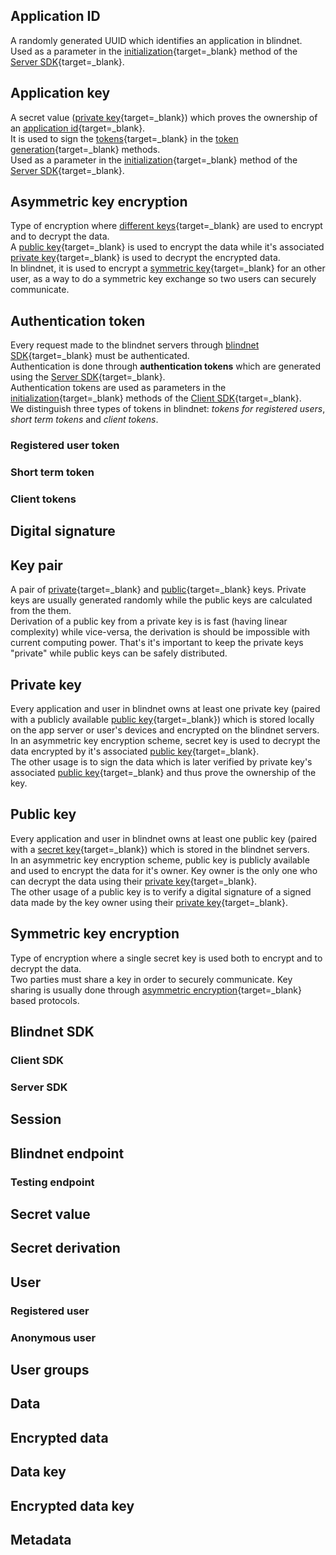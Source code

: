 ## Application ID
A randomly generated UUID which identifies an application in blindnet.  
Used as a parameter in the [initialization](){target=_blank} method of the [Server SDK](){target=_blank}.

## Application key
A secret value ([private key](){target=_blank}) which proves the ownership of an [application id](){target=_blank}.  
It is used to sign the [tokens](){target=_blank} in the [token generation](){target=_blank} methods.  
Used as a parameter in the [initialization](){target=_blank} method of the [Server SDK](){target=_blank}.

## Asymmetric key encryption
Type of encryption where [different keys](){target=_blank} are used to encrypt and to decrypt the data.  
A [public key](){target=_blank} is used to encrypt the data while it's associated [private key](){target=_blank} is used to decrypt the encrypted data.  
In blindnet, it is used to encrypt a [symmetric key](){target=_blank} for an other user, as a way to do a symmetric key exchange so two users can securely communicate.  

## Authentication token
Every request made to the blindnet servers through [blindnet SDK](){target=_blank} must be authenticated.  
Authentication is done through **authentication tokens** which are generated using the [Server SDK](){target=_blank}.  
Authentication tokens are used as parameters in the [initialization](){target=_blank} methods of the [Client SDK](){target=_blank}.   
We distinguish three types of tokens in blindnet: *tokens for registered users*, *short term tokens* and *client tokens*.

### Registered user token

### Short term token

### Client tokens

## Digital signature

## Key pair
A pair of [private](){target=_blank} and [public](){target=_blank} keys. Private keys are usually generated randomly while the public keys are calculated from the them.  
Derivation of a public key from a private key is is fast (having linear complexity) while vice-versa, the derivation is should be impossible with current computing power. That's it's important to keep the private keys "private" while public keys can be safely distributed.

## Private key
Every application and user in blindnet owns at least one private key (paired with a publicly available [public key](){target=_blank}) which is stored locally on the app server or user's devices and encrypted on the blindnet servers.  
In an asymmetric key encryption scheme, secret key is used to decrypt the data encrypted by it's associated [public key](){target=_blank}.  
The other usage is to sign the data which is later verified by private key's associated [public key](){target=_blank} and thus prove the ownership of the key.

## Public key
Every application and user in blindnet owns at least one public key (paired with a [secret key](){target=_blank}) which is stored in the blindnet servers.  
In an asymmetric key encryption scheme, public key is publicly available and used to encrypt the data for it's owner. Key owner is the only one who can decrypt the data using their [private key](){target=_blank}.  
The other usage of a public key is to verify a digital signature of a signed data made by the key owner using their [private key](){target=_blank}.

## Symmetric key encryption
Type of encryption where a single secret key is used both to encrypt and to decrypt the data.  
Two parties must share a key in order to securely communicate. Key sharing is usually done through [asymmetric encryption](){target=_blank} based protocols.

## Blindnet SDK

### Client SDK

### Server SDK

## Session

## Blindnet endpoint

### Testing endpoint

## Secret value

## Secret derivation

## User

### Registered user

### Anonymous user

## User groups

## Data

## Encrypted data

## Data key

## Encrypted data key

## Metadata

